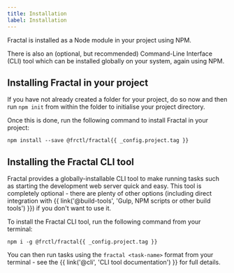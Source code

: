 ```yaml
---
title: Installation
label: Installation
---
```


Fractal is installed as a Node module in your project using NPM.

There is also an (optional, but recommended) Command-Line Interface (CLI) tool which can be installed globally on your system, again using NPM.

## Installing Fractal in your project

If you have not already created a folder for your project, do so now and then run `npm init` from within the folder to initialise your project directory.

Once this is done, run the following command to install Fractal in your project:

```plain
npm install --save @frctl/fractal{{ _config.project.tag }}
```

## Installing the Fractal CLI tool

Fractal provides a globally-installable CLI tool to make running tasks such as starting the development web server quick and easy. This tool is completely optional - there are plenty of other options (including direct integration with {{ link('@build-tools', 'Gulp, NPM scripts or other build tools') }}) if you don't want to use it.

To install the Fractal CLI tool, run the following command from your terminal:

```plain
npm i -g @frctl/fractal{{ _config.project.tag }}
```

You can then run tasks using the `fractal <task-name>` format from your terminal - see the {{ link('@cli', 'CLI tool documentation') }} for full details.
